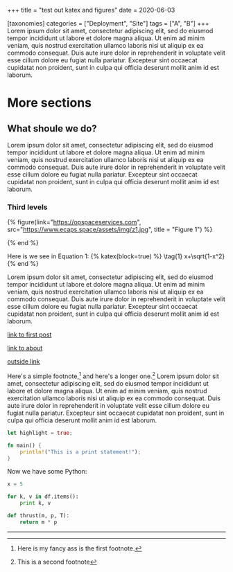 +++
title = "test out katex and figures"
date = 2020-06-03

[taxonomies]
categories = ["Deployment", "Site"]
tags = ["A", "B"]
+++
Lorem ipsum dolor sit amet, consectetur adipiscing elit, sed do eiusmod tempor
incididunt ut labore et dolore magna aliqua. Ut enim ad minim veniam, quis
nostrud exercitation ullamco laboris nisi ut aliquip ex ea commodo consequat.
Duis aute irure dolor in reprehenderit in voluptate velit esse cillum dolore
eu fugiat nulla pariatur. Excepteur sint occaecat cupidatat non proident, sunt
in culpa qui officia deserunt mollit anim id est laborum.

<!-- more -->
# More sections
## What shoule we do?
Lorem ipsum dolor sit amet, consectetur adipiscing elit, sed do eiusmod tempor
incididunt ut labore et dolore magna aliqua. Ut enim ad minim veniam, quis
nostrud exercitation ullamco laboris nisi ut aliquip ex ea commodo consequat.
Duis aute irure dolor in reprehenderit in voluptate velit esse cillum dolore
eu fugiat nulla pariatur. Excepteur sint occaecat cupidatat non proident, sunt
in culpa qui officia deserunt mollit anim id est laborum.

### Third levels

{% figure(link="https://opspaceservices.com", src="https://www.ecaps.space/assets/img/z1.jpg", title = "Figure 1") %}
<!-- caption here -->
{% end %}

Here is we see in Equation 1:
{% katex(block=true) %} \tag{1} x+\sqrt{1-x^2} {% end %}

Lorem ipsum dolor sit amet, consectetur adipiscing elit, sed do eiusmod tempor
incididunt ut labore et dolore magna aliqua. Ut enim ad minim veniam, quis
nostrud exercitation ullamco laboris nisi ut aliquip ex ea commodo consequat.
Duis aute irure dolor in reprehenderit in voluptate velit esse cillum dolore
eu fugiat nulla pariatur. Excepteur sint occaecat cupidatat non proident, sunt
in culpa qui officia deserunt mollit anim id est laborum.

[link to first post](@/1_test.md)

[link to about](@/pages/about.md)

[outside link](https://opspaceservices.com)

Here's a simple footnote,[^1] and here's a longer one.[^2] 
Lorem ipsum dolor sit amet, consectetur adipiscing elit, sed do eiusmod tempor
incididunt ut labore et dolore magna aliqua. Ut enim ad minim veniam, quis
nostrud exercitation ullamco laboris nisi ut aliquip ex ea commodo consequat.
Duis aute irure dolor in reprehenderit in voluptate velit esse cillum dolore
eu fugiat nulla pariatur. Excepteur sint occaecat cupidatat non proident, sunt
in culpa qui officia deserunt mollit anim id est laborum.

```rust
let highlight = true;

fn main() {
    println!("This is a print statement!");
}
```

Now we have some Python:

```python
x = 5

for k, v in df.items():
    print k, v

def thrust(m, p, T):
    return m * p
```



________________________

[^1]: Here is my fancy ass is the first footnote.

[^2]: This is a second footnote
